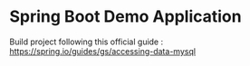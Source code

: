 # Spring Boot Demo Application

Build project following this official guide : https://spring.io/guides/gs/accessing-data-mysql
